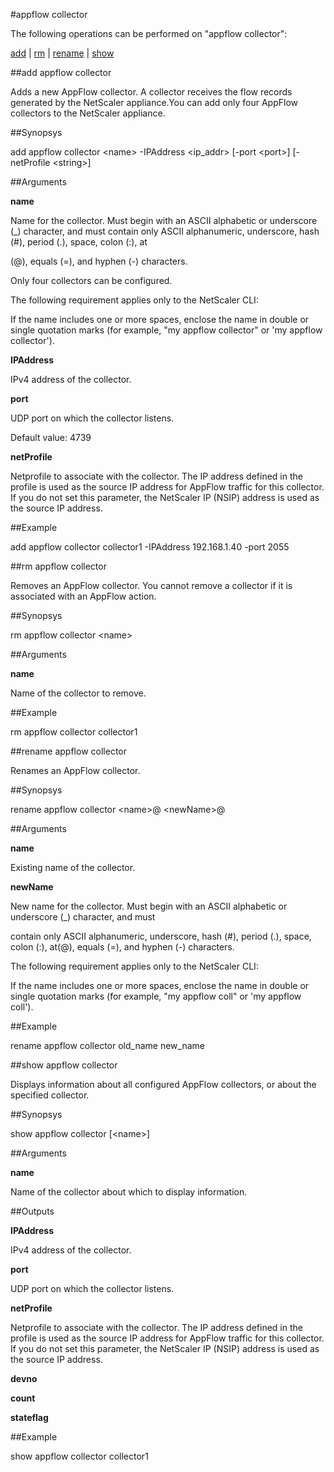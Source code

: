 #appflow collector

The following operations can be performed on "appflow collector":


[add](#add-appflow-collector) | [rm](#rm-appflow-collector) | [rename](#rename-appflow-collector) | [show](#show-appflow-collector)

##add appflow collector

Adds a new AppFlow collector. A collector receives the flow records generated by the NetScaler appliance.You can add only four AppFlow collectors to the NetScaler appliance.


##Synopsys

add appflow collector &lt;name> -IPAddress &lt;ip_addr> [-port &lt;port>] [-netProfile &lt;string>]


##Arguments

<b>name</b>
Name for the collector. Must begin with an ASCII alphabetic or underscore (_) character, and must contain only ASCII alphanumeric, underscore, hash (#), period (.), space, colon (:), at
(@), equals (=), and hyphen (-) characters.
 Only four collectors can be configured. 
The following requirement applies only to the NetScaler CLI:
If the name includes one or more spaces, enclose the name in double or single quotation marks (for example, "my appflow collector" or 'my appflow collector').

<b>IPAddress</b>
IPv4 address of the collector.

<b>port</b>
UDP port on which the collector listens.
Default value: 4739

<b>netProfile</b>
Netprofile to associate with the collector. The IP address defined in the profile is used as the source IP address for AppFlow traffic for this collector.  If you do not set this parameter, the NetScaler IP (NSIP) address is used as the source IP address.



##Example

add appflow collector collector1 -IPAddress 192.168.1.40 -port 2055

##rm appflow collector

Removes an AppFlow collector. You cannot remove a collector if it is associated with an AppFlow action.


##Synopsys

rm appflow collector &lt;name>


##Arguments

<b>name</b>
Name of the collector to remove.



##Example

rm appflow collector collector1

##rename appflow collector

Renames an AppFlow collector.


##Synopsys

rename appflow collector &lt;name>@ &lt;newName>@


##Arguments

<b>name</b>
Existing name of the collector.

<b>newName</b>
New name for the collector. Must begin with an ASCII alphabetic or underscore (_) character, and must
contain only ASCII alphanumeric, underscore, hash (#), period (.), space, colon (:), at(@), equals (=), and hyphen (-) characters. 
The following requirement applies only to the NetScaler CLI:
If the name includes one or more spaces, enclose the name in double or single quotation marks (for example, "my appflow coll" or 'my appflow coll').



##Example

rename appflow collector old_name new_name

##show appflow collector

Displays information about all configured AppFlow collectors, or about the specified collector.


##Synopsys

show appflow collector [&lt;name>]


##Arguments

<b>name</b>
Name of the collector about which to display information.



##Outputs

<b>IPAddress</b>
IPv4 address of the collector.

<b>port</b>
UDP port on which the collector listens.

<b>netProfile</b>
Netprofile to associate with the collector. The IP address defined in the profile is used as the source IP address for AppFlow traffic for this collector.  If you do not set this parameter, the NetScaler IP (NSIP) address is used as the source IP address.

<b>devno</b>

<b>count</b>

<b>stateflag</b>



##Example

show appflow collector collector1

